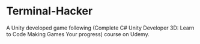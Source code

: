 # Terminal-Hacker
A Unity developed game following (Complete C# Unity Developer 3D: Learn to Code Making Games Your progress) course on Udemy.
